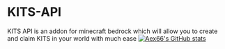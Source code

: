 # KITS-API
KITS API is an addon for minecraft bedrock which will allow you to create and claim KITS in your world with much ease
[![Aex66's GitHub stats](https://github-readme-stats.vercel.app/api?username=Aex66)](https://github.com/Aex66/github-readme-stats)
